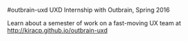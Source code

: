 #outbrain-uxd
UXD Internship with Outbrain, Spring 2016

Learn about a semester of work on a fast-moving UX team at http://kiracp.github.io/outbrain-uxd
